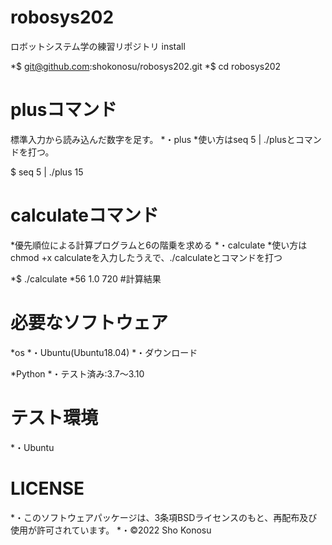 # robosys202
ロボットシステム学の練習リポジトリ
install

*$ git@github.com:shokonosu/robosys202.git
*$ cd robosys202
# plusコマンド
標準入力から読み込んだ数字を足す。
*・plus
*使い方はseq 5 | ./plusとコマンドを打つ。

$ seq 5 | ./plus
15

# calculateコマンド
*優先順位による計算プログラムと6の階乗を求める
*・calculate
*使い方はchmod +x calculateを入力したうえで、./calculateとコマンドを打つ

*$ ./calculate
*56 1.0 720  #計算結果

# 必要なソフトウェア
*os
*・Ubuntu(Ubuntu18.04)
*・ダウンロード

*Python
*・テスト済み:3.7～3.10

# テスト環境
*・Ubuntu

# LICENSE
*・このソフトウェアパッケージは、3条項BSDライセンスのもと、再配布及び使用が許可されています。
*・©2022 Sho Konosu

